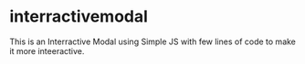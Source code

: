 # interractivemodal
This is an Interractive Modal using Simple JS with few lines of code to make it more inteeractive.
